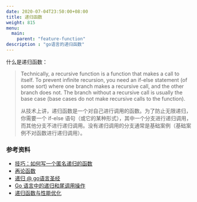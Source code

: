 ```yaml
---
date: 2020-07-04T23:50:00+08:00
title: 递归函数
weight: 815
menu:
  main:
    parent: "feature-function"
description : "go语言的递归函数"
---
```


什么是递归函数：

> Technically, a recursive function is a function that makes a call to itself. To prevent infinite recursion, you need an if-else statement (of some sort) where one branch makes a recursive call, and the other branch does not. The branch without a recursive call is usually the base case (base cases do not make recursive calls to the function).
>
> 从技术上讲，递归函数是一个对自己进行调用的函数。为了防止无限递归，你需要一个 if-else 语句（或它的某种形式），其中一个分支进行递归调用，而其他分支不进行递归调用。没有递归调用的分支通常是基础案例（基础案例不对函数进行递归调用）。






### 参考资料

- [技巧：如何写一个匿名递归的函数](http://blog.sina.com.cn/s/blog_9be3b8f10101btmi.html)
- [再论函数](https://chai2010.cn/advanced-go-programming-book/ch3-asm/ch3-06-func-again.html)
- [递归 @ go语言圣经](https://docs.hacknode.org/gopl-zh/ch5/ch5-02.html)
- [Go 语言中的递归和尾调用操作](https://studygolang.com/articles/16138)
- [递归函数与性能优化](https://xueyuanjun.com/post/19819)